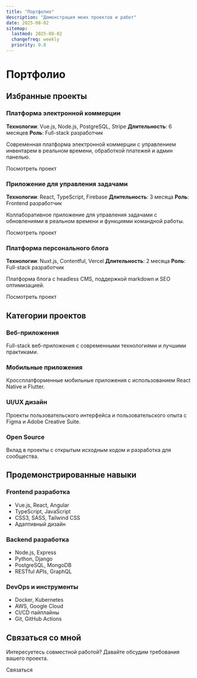 ```yaml
---
title: "Портфолио"
description: "Демонстрация моих проектов и работ"
date: 2025-08-02
sitemap:
  lastmod: 2025-08-02
  changefreq: weekly
  priority: 0.8
---
```


# Портфолио

## Избранные проекты

### Платформа электронной коммерции
**Технологии**: Vue.js, Node.js, PostgreSQL, Stripe
**Длительность**: 6 месяцев
**Роль**: Full-stack разработчик

Современная платформа электронной коммерции с управлением инвентарем в реальном времени, обработкой платежей и админ панелью.

<UButton color="primary" variant="outline" size="sm">
  Посмотреть проект
</UButton>

### Приложение для управления задачами
**Технологии**: React, TypeScript, Firebase
**Длительность**: 3 месяца
**Роль**: Frontend разработчик

Коллаборативное приложение для управления задачами с обновлениями в реальном времени и функциями командной работы.

<UButton color="primary" variant="outline" size="sm">
  Посмотреть проект
</UButton>

### Платформа персонального блога
**Технологии**: Nuxt.js, Contentful, Vercel
**Длительность**: 2 месяца
**Роль**: Full-stack разработчик

Платформа блога с headless CMS, поддержкой markdown и SEO оптимизацией.

<UButton color="primary" variant="outline" size="sm">
  Посмотреть проект
</UButton>

## Категории проектов

### Веб-приложения
Full-stack веб-приложения с современными технологиями и лучшими практиками.

### Мобильные приложения
Кроссплатформенные мобильные приложения с использованием React Native и Flutter.

### UI/UX дизайн
Проекты пользовательского интерфейса и пользовательского опыта с Figma и Adobe Creative Suite.

### Open Source
Вклад в проекты с открытым исходным кодом и разработка для сообщества.

## Продемонстрированные навыки

### Frontend разработка
- Vue.js, React, Angular
- TypeScript, JavaScript
- CSS3, SASS, Tailwind CSS
- Адаптивный дизайн

### Backend разработка
- Node.js, Express
- Python, Django
- PostgreSQL, MongoDB
- RESTful APIs, GraphQL

### DevOps и инструменты
- Docker, Kubernetes
- AWS, Google Cloud
- CI/CD пайплайны
- Git, GitHub Actions

## Связаться со мной

Интересуетесь совместной работой? Давайте обсудим требования вашего проекта.

<UButton color="primary" variant="solid">
  Связаться
</UButton> 